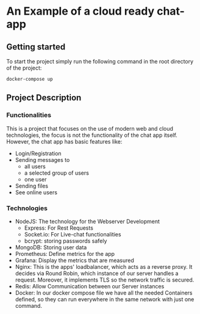 # An Example of a cloud ready chat-app

## Getting started
To start the project simply run the following command in the root directory of the project:
```
docker-compose up
```

## Project Description
### Functionalities
This is a project that focuses on the use of modern web and cloud technologies, the focus is not the functionality of the chat app itself.
However, the chat app has basic features like:
* Login/Registration
* Sending messages to
  *    all users
  *    a selected group of users
  *    one user
* Sending files
* See online users

### Technologies
* NodeJS: The technology for the Webserver Development
  * Express: For Rest Requests
  * Socket.io: For Live-chat functionalities
  * bcrypt: storing passwords safely
* MongoDB: Storing user data
* Prometheus: Define metrics for the app
* Grafana: Display the metrics that are measured
* Nginx: This is the apps' loadbalancer, which acts as a reverse proxy. It decides via Round Robin, which instance of our server handles a request. Moreover, it implements TLS so the network traffic is secured.
* Redis: Allow Communication between our Server instances
* Docker: In our docker compose file we have all the needed Containers defined, so they can run everywhere in the same network with just one command.



